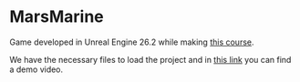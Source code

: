 # MarsMarine

Game developed in Unreal Engine 26.2 while making [this course](https://www.udemy.com/course/unrealblueprint/).

We have the necessary files to load the project and in [this link](https://www.youtube.com/watch?v=r5HpQvHarbs&list=PLB9_8zTTrVjrCGwse6iae4oY9OeJVtho_&index=9) you can find a demo video. 

